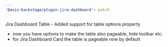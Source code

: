 ```yaml
---
'@axis-backstage/plugin-jira-dashboard': patch
---
```


Jira Dashboard Table - Added support for table options property

- now you have options to make the table also pageable, hide toolbar etc.
- for Jira Dashboard Card the table is pageable now by default
